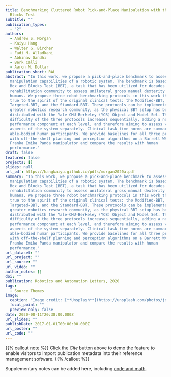 ```yaml
---
title: Benchmarking Cluttered Robot Pick-and-Place Manipulation with the Box and
  Blocks Test
subtitle: ""
publication_types:
  - "2"
authors:
  - Andrew S. Morgan
  - Kaiyu Hang
  - Walter G. Bircher
  - Fadi M. Alladkani
  - Abhinav Gandhi
  - Berk Calli
  - Aaron M. Dollar
publication_short: RAL
abstract: "In this work, we propose a pick-and-place benchmark to assess the
  manipulation capabilities of a robotic system. The benchmark is based on the
  Box and Blocks Test (BBT), a task that has been utilized for decades by the
  rehabilitation community to assess unilateral gross manual dexterity in
  humans. We propose three robot benchmarking protocols in this work that hold
  true to the spirit of the original clinical tests: the Modified-BBT, the
  Targeted-BBT, and the Standard-BBT. These protocols can be implemented by the
  greater robotics research community, as the physical BBT setup has been widely
  distributed with the Yale-CMU-Berkeley (YCB) Object and Model Set. The
  difficulty of the three protocols increases sequentially, adding a new
  performance component at each level, and therefore aiming to assess various
  aspects of the system separately. Clinical task-time norms are summarized for
  able-bodied human participants. We provide baselines for all three protocols
  with off-the-shelf planning and perception algorithms on a Barrett WAM and a
  Franka Emika Panda manipulator and compare the results with human
  performance."
draft: false
featured: false
projects: []
slides: null
url_pdf: https://hangkaiyu.github.io/pdfs/morgan2020a.pdf
summary: "In this work, we propose a pick-and-place benchmark to assess the
  manipulation capabilities of a robotic system. The benchmark is based on the
  Box and Blocks Test (BBT), a task that has been utilized for decades by the
  rehabilitation community to assess unilateral gross manual dexterity in
  humans. We propose three robot benchmarking protocols in this work that hold
  true to the spirit of the original clinical tests: the Modified-BBT, the
  Targeted-BBT, and the Standard-BBT. These protocols can be implemented by the
  greater robotics research community, as the physical BBT setup has been widely
  distributed with the Yale-CMU-Berkeley (YCB) Object and Model Set. The
  difficulty of the three protocols increases sequentially, adding a new
  performance component at each level, and therefore aiming to assess various
  aspects of the system separately. Clinical task-time norms are summarized for
  able-bodied human participants. We provide baselines for all three protocols
  with off-the-shelf planning and perception algorithms on a Barrett WAM and a
  Franka Emika Panda manipulator and compare the results with human
  performance."
url_dataset: ""
url_project: ""
url_source: ""
url_video: ""
author_notes: []
doi: ""
publication: Robotics and Automation Letters, 2020
tags:
  - Source Themes
image:
  caption: "Image credit: [**Unsplash**](https://unsplash.com/photos/jdD8gXaTZsc)"
  focal_point: ""
  preview_only: false
date: 2020-08-11T20:38:00.000Z
url_slides: ""
publishDate: 2017-01-01T00:00:00.000Z
url_poster: ""
url_code: ""
---
```


{{% callout note %}}
Click the _Cite_ button above to demo the feature to enable visitors to import publication metadata into their reference management software.
{{% /callout %}}

Supplementary notes can be added here, including [code and math](https://wowchemy.com/docs/content/writing-markdown-latex/).
